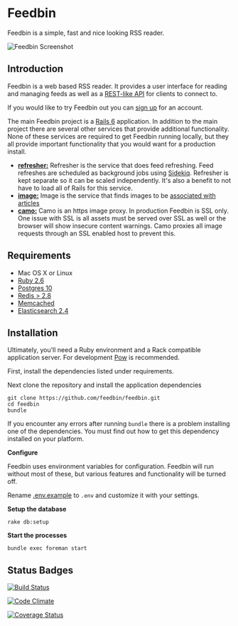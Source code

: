 Feedbin
=======

Feedbin is a simple, fast and nice looking RSS reader.

![Feedbin Screenshot](https://feedbin.github.io/files/feedbin_screenshot.jpeg)

Introduction
------------

Feedbin is a web based RSS reader. It provides a user interface for reading and managing feeds as well as a [REST-like API](https://github.com/feedbin/feedbin-api) for clients to connect to.

If you would like to try Feedbin out you can [sign up](https://feedbin.com/) for an account.

The main Feedbin project is a [Rails 6](http://rubyonrails.org/) application. In addition to the main project there are several other services that provide additional functionality. None of these services are required to get Feedbin running locally, but they all provide important functionality that you would want for a production install.

 - [**refresher:**](https://github.com/feedbin/refresher)
   Refresher is the service that does feed refreshing. Feed refreshes are scheduled as background jobs using [Sidekiq](https://github.com/mperham/sidekiq). Refresher is kept separate so it can be scaled independently. It's also a benefit to not have to load all of Rails for this service.
 - [**image:**](https://github.com/feedbin/image)
   Image is the service that finds images to be [associated with articles](https://feedbin.com/blog/2015/10/22/image-previews/)
 - [**camo:**](https://github.com/atmos/camo)
   Camo is an https image proxy. In production Feedbin is SSL only. One issue with SSL is all assets must be served over SSL as well or the browser will show insecure content warnings. Camo proxies all image requests through an SSL enabled host to prevent this.

Requirements
------------

 - Mac OS X or Linux
 - [Ruby 2.6](http://www.ruby-lang.org/en/)
 - [Postgres 10](http://www.postgresql.org/)
 - [Redis > 2.8](http://redis.io/)
 - [Memcached](https://memcached.org/)
 - [Elasticsearch 2.4](https://www.elastic.co/downloads/past-releases/#elasticsearch)

Installation
-------------
Ultimately, you'll need a Ruby environment and a Rack compatible application server. For development [Pow](http://pow.cx/) is recommended.

First, install the dependencies listed under requirements.

Next clone the repository and install the application dependencies

    git clone https://github.com/feedbin/feedbin.git
    cd feedbin
    bundle

If you encounter any errors after running `bundle` there is a problem installing one of the dependencies. You must find out how to get this dependency installed on your platform.

**Configure**

Feedbin uses environment variables for configuration. Feedbin will run without most of these, but various features and functionality will be turned off.

Rename [.env.example](.env.example) to `.env` and customize it with your settings.

**Setup the database**

    rake db:setup

**Start the processes**

    bundle exec foreman start


Status Badges
-------------
[![Build Status](https://travis-ci.org/feedbin/feedbin.svg?branch=master)](https://travis-ci.org/feedbin/feedbin)

[![Code Climate](https://codeclimate.com/github/feedbin/feedbin.svg)](https://codeclimate.com/github/feedbin/feedbin)

[![Coverage Status](https://coveralls.io/repos/github/feedbin/feedbin/badge.svg)](https://coveralls.io/github/feedbin/feedbin)
